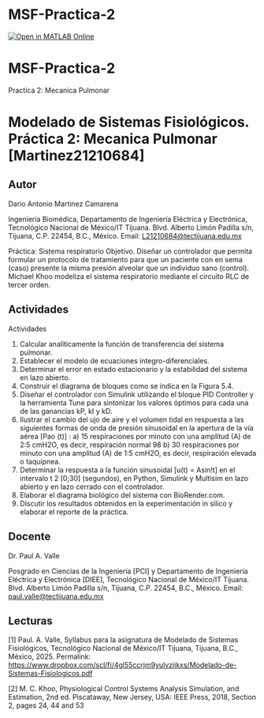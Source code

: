 # MSF-Practica-2
[![Open in MATLAB Online](https://www.mathworks.com/images/responsive/global/open-in-matlab-online.svg)](https://matlab.mathworks.com/open/github/v1?repo=Dario-Mtz/MSF-Practica-2)
# MSF-Practica-2
Practica 2: Mecanica Pulmonar
# Modelado de Sistemas Fisiológicos. Práctica 2: Mecanica Pulmonar [Martinez21210684]

## Autor
Dario Antonio Martinez Camarena

Ingeniería Biomédica, Departamento de Ingeniería Eléctrica y Electrónica, Tecnológico Nacional de México/IT Tijuana. Blvd. Alberto Limón Padilla s/n, Tijuana, C.P. 22454, B.C., México. Email: L21210684@tectijuana.edu.mx

Práctica: Sistema respiratorio
  Objetivo. Diseñar un controlador que permita formular un protocolo de tratamiento para que un paciente
 con en sema (caso) presente la misma presión alveolar que un individuo sano (control).
 Michael Khoo modeliza el sistema respiratorio mediante el circuito RLC de tercer orden.
## Actividades
Actividades
 1. Calcular analíticamente la función de transferencia del sistema pulmonar.
 2. Establecer el modelo de ecuaciones integro-diferenciales.
 3. Determinar el error en estado estacionario y la estabilidad del sistema en lazo abierto.
 4. Construir el diagrama de bloques como se indica en la Figura 5.4.
 5. Diseñar el controlador con Simulink utilizando el bloque PID Controller y la herramienta Tune para
 sintonizar los valores óptimos para cada una de las ganancias kP, kI y kD.
 6. Ilustrar el cambio del ujo de aire y el volumen tidal en respuesta a las siguientes formas de onda
 de presión sinusoidal en la apertura de la vía aérea [Pao (t)] :
 a) 15 respiraciones por minuto con una amplitud (A) de 2:5 cmH2O, es decir, respiración normal 98
 b) 30 respiraciones por minuto con una amplitud (A) de 1:5 cmH2O, es decir, respiración elevada
 o taquipnea.
 8. Determinar la respuesta a la función sinusoidal [u(t) = Asin!t] en el intervalo t 2 [0;30] (segundos),
 en Python, Simulink y Multisim en lazo abierto y en lazo cerrado con el controlador.
 9. Elaborar el diagrama biológico del sistema con BioRender.com.
 10. Discutir los resultados obtenidos en la experimentación in silico y elaborar el reporte de la práctica.

## Docente
Dr. Paul A. Valle

Posgrado en Ciencias de la Ingeniería [PCI] y Departamento de Ingeniería Eléctrica y Electrónica [DIEE], Tecnológico Nacional de México/IT Tijuana. Blvd. Alberto Limón Padilla s/n, Tijuana, C.P. 22454, B.C., México. Email: paul.valle@tectijuana.edu.mx

## Lecturas
[1] Paul. A. Valle, Syllabus para la asignatura de Modelado de Sistemas Fisiológicos, Tecnológico Nacional de México/IT Tijuana, Tijuana, B.C., México, 2025. Permalink: https://www.dropbox.com/scl/fi/4gl55ccrjm9yulvziikxs/Modelado-de-Sistemas-Fisiologicos.pdf

[2] M. C. Khoo, Physiological Control Systems Analysis Simulation, and Estimation, 2nd ed. Piscataway,
 New Jersey, USA: IEEE Press, 2018, Section 2, pages 24, 44 and 53
